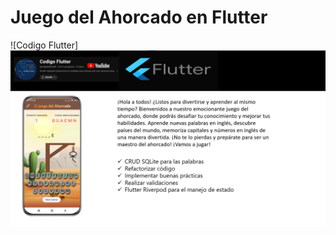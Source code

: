 # Juego del Ahorcado en Flutter

![Codigo Flutter]
![alt text](https://github.com/codigoalphacol/hangman/blob/main/hangmanintro.png) 
